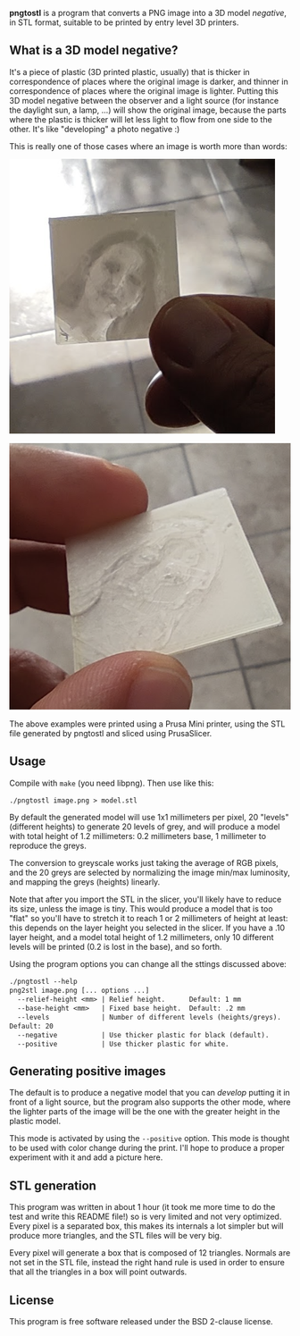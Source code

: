 **pngtostl** is a program that converts a PNG image into a 3D model *negative*,
in STL format, suitable to be printed by entry level 3D printers.

## What is a 3D model negative?

It's a piece of plastic (3D printed plastic, usually) that is thicker
in correspondence of places where the original image is darker, and thinner in
correspondence of places where the original image is lighter. Putting this 3D
model negative between the observer and a light source (for instance the
daylight sun, a lamp, ...) will show the original image, because the parts
where the plastic is thicker will let less light to flow from one side to
the other. It's like "developing" a photo negative :)

This is really one of those cases where an image is worth more than words:

![Positive 3D model](images/pngtostl-positive.png)

![Negative 3D model](images/pngtostl-negative.png)

The above examples were printed using a Prusa Mini printer, using the STL file
generated by pngtostl and sliced using PrusaSlicer.

## Usage

Compile with `make` (you need libpng). Then use like this:

    ./pngtostl image.png > model.stl

By default the generated model will use 1x1 millimeters per pixel, 20 "levels"
(different heights) to generate 20 levels of grey, and will produce a model with
total height of 1.2 millimeters: 0.2 millimeters base, 1 millimeter to reproduce
the greys.

The conversion to greyscale works just taking the average of RGB pixels, and the
20 greys are selected by normalizing the image min/max luminosity, and mapping
the greys (heights) linearly.

Note that after you import the STL in the slicer, you'll likely have to reduce
its size, unless the image is tiny. This would produce a model that is too "flat"
so you'll have to stretch it to reach 1 or 2 millimeters of height at least: this
depends on the layer height you selected in the slicer. If you have a .10 layer
height, and a model total height of 1.2 millimeters, only 10 different levels
will be printed (0.2 is lost in the base), and so forth.

Using the program options you can change all the sttings discussed above:

```
./pngtostl --help
png2stl image.png [... options ...]
  --relief-height <mm> | Relief height.      Default: 1 mm
  --base-height <mm>   | Fixed base height.  Default: .2 mm
  --levels             | Number of different levels (heights/greys). Default: 20
  --negative           | Use thicker plastic for black (default).
  --positive           | Use thicker plastic for white.
```

## Generating positive images

The default is to produce a negative model that you can *develop* putting it
in front of a light source, but the program also supports the other mode, where
the lighter parts of the image will be the one with the greater height in the
plastic model.

This mode is activated by using the `--positive` option. This mode is thought
to be used with color change during the print. I'll hope to produce a proper
experiment with it and add a picture here.

## STL generation

This program was written in about 1 hour (it took me more time to do the test
and write this README file!) so is very limited and not very optimized.
Every pixel is a separated box, this makes its internals a lot simpler but
will produce more triangles, and the STL files will be very big.

Every pixel will generate a box that is composed of 12 triangles. Normals
are not set in the STL file, instead the right hand rule is used in order
to ensure that all the triangles in a box will point outwards.

## License

This program is free software released under the BSD 2-clause license.

